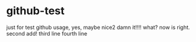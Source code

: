 github-test
===========

just for test github usage, yes, maybe nice2
damn it!!!!
what?
now is right.
second add!
third line
fourth line
